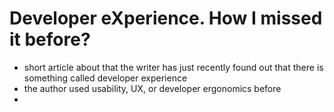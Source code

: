 # Developer eXperience. How I missed it before?

- short article about that the writer has just recently found out that there is something called developer experience
- the author used usability, UX, or developer ergonomics before
- 